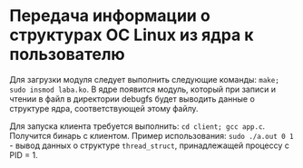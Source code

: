 <h1>Передача информации о структурах ОС Linux из ядра к пользователю</h1>

Для загрузки модуля следует выполнить следующие команды: `make; sudo insmod laba.ko`. В ядре появится модуль, который при записи и чтении в файл в директории debugfs будет выводить данные о структуре ядра, соответствующей этому файлу.


Для запуска клиента требуется выполнить: `cd client; gcc app.c`. Получится бинарь с клиентом. Пример использования: `sudo ./a.out 0 1` - вывод данных о структуре `thread_struct`, принадлежащей процессу с PID = 1.
